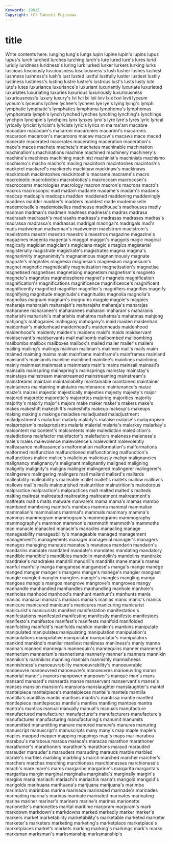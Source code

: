 ```yaml
---
Keywords: 19815 
Copyright: (C) Takeshi Fujisawa
---
```


# title

Write contents here.
 lunging lung's lungs lupin lupine
lupin's lupins lupus lupus's lurch lurched lurches lurching lurch's lure
lured lure's lures lurid luridly luridness luridness's luring lurk lurked
lurker lurkers lurking lurks luscious lusciously lusciousness lusciousness's lush lusher
lushes lushest lushness lushness's lush's lust lusted lustful lustfully lustier
lustiest lustily lustiness lustiness's lusting lustre lustre's lustrous lust's lusts
lusty lute lute's lutes luxuriance luxuriance's luxuriant luxuriantly luxuriate luxuriated
luxuriates luxuriating luxuries luxurious luxuriously luxuriousness luxuriousness's luxury luxury's lvi
lvii lxi lxii lxiv lxix lxvi lxvii lyceum lyceum's lyceums
lychee lychee's lychees lye lye's lying lying's lymph lymphatic lymphatic's
lymphatics lymphoma lymphoma's lymphomas lymphomata lymph's lynch lynched lynches lynching
lynching's lynchings lynchpin lynchpin's lynchpins lynx lynxes lynx's lyre lyre's
lyres lyric lyrical lyrically lyricist lyricist's lyricists lyric's lyrics m
ma ma'am macabre macadam macadam's macaroni macaronies macaroni's macaronis macaroon
macaroon's macaroons macaw macaw's macaws mace maced macerate macerated macerates
macerating maceration maceration's mace's maces machete machete's machetes machinable machination
machination's machinations machine machined machinery machinery's machine's machines machining machinist
machinist's machinists machismo machismo's macho macho's macing macintosh macintoshes macintosh's
mackerel mackerel's mackerels mackinaw mackinaw's mackinaws mackintosh mackintoshes mackintosh's macramé
macramé's macro macrobiotic macrobiotics macrobiotics's macrocosm macrocosm's macrocosms macrologies macrology
macron macron's macrons macro's macros macroscopic mad madam madame madame's
madam's madams madcap madcap's madcaps madden maddened maddening maddeningly maddens
madder madder's madders maddest made mademoiselle mademoiselle's mademoiselles madhouse madhouse's
madhouses madly madman madman's madmen madness madness's madras madrasa madrasah
madrasah's madrasahs madrasa's madrasas madrases madras's madrassa madrassa's madrassas madrigal
madrigal's madrigals mad's mads madwoman madwoman's madwomen maelstrom maelstrom's maelstroms
maestri maestro maestro's maestros magazine magazine's magazines magenta magenta's maggot
maggot's maggots magic magical magically magician magician's magicians magic's magics
magisterial magisterially magistrate magistrate's magistrates magma magma's magnanimity magnanimity's magnanimous
magnanimously magnate magnate's magnates magnesia magnesia's magnesium magnesium's magnet magnetic
magnetically magnetisation magnetisation's magnetise magnetised magnetises magnetising magnetism magnetism's magneto
magneto's magnetos magnetosphere magnet's magnets magnification magnification's magnifications magnificence magnificence's
magnificent magnificently magnified magnifier magnifier's magnifiers magnifies magnify magnifying magnitude
magnitude's magnitudes magnolia magnolia's magnolias magnum magnum's magnums magpie magpie's
magpies maharaja maharajah maharajah's maharajahs maharaja's maharajas maharanee maharanee's maharanees
maharani maharani's maharanis maharishi maharishi's maharishis mahatma mahatma's mahatmas mahjong
mahjong's mahoganies mahogany mahogany's maid maiden maidenhair maidenhair's maidenhead maidenhead's
maidenheads maidenhood maidenhood's maidenly maiden's maidens maid's maids maidservant maidservant's
maidservants mail mailbomb mailbombed mailbombing mailbombs mailbox mailboxes mailbox's mailed
mailer mailer's mailers mailing mailing's mailings mailman mailman's mailmen mail's
mails maim maimed maiming maims main mainframe mainframe's mainframes mainland
mainland's mainlands mainline mainlined mainline's mainlines mainlining mainly mainmast mainmast's
mainmasts main's mains mainsail mainsail's mainsails mainspring mainspring's mainsprings mainstay
mainstay's mainstays mainstream mainstreamed mainstreaming mainstream's mainstreams maintain maintainability maintainable
maintained maintainer maintainers maintaining maintains maintenance maintenance's maize maize's maizes
majestic majestically majesties majesty majesty's major majored majorette majorette's majorettes
majoring majorities majority majority's majorly major's majors make maker maker's
makers make's makes makeshift makeshift's makeshifts makeup makeup's makeups making
making's makings maladies maladjusted maladjustment maladjustment's maladroit malady malady's malaise
malaise's malapropism malapropism's malapropisms malaria malarial malaria's malarkey malarkey's malcontent
malcontent's malcontents male malediction malediction's maledictions malefactor malefactor's malefactors maleness
maleness's male's males malevolence malevolence's malevolent malevolently malfeasance malfeasance's malformation
malformation's malformations malformed malfunction malfunctioned malfunctioning malfunction's malfunctions malice malice's
malicious maliciously malign malignancies malignancy malignancy's malignant malignantly maligned maligning
malignity malignity's maligns malinger malingered malingerer malingerer's malingerers malingering malingers
mall mallard mallard's mallards malleability malleability's malleable mallet mallet's mallets
mallow mallow's mallows mall's malls malnourished malnutrition malnutrition's malodorous malpractice
malpractice's malpractices malt malted malted's malteds malting maltreat maltreated maltreating
maltreatment maltreatment's maltreats malt's malts malware malware's mama mama's mamas
mambo mamboed mamboing mambo's mambos mamma mammal mammalian mammalian's mammalians
mammal's mammals mammary mamma's mammas mammogram mammogram's mammograms mammography mammography's
mammon mammon's mammoth mammoth's mammoths man manacle manacled manacle's manacles
manacling manage manageability manageability's manageable managed management management's managements manager
managerial manager's managers manages managing manatee manatee's manatees mandarin mandarin's
mandarins mandate mandated mandate's mandates mandating mandatory mandible mandible's mandibles
mandolin mandolin's mandolins mandrake mandrake's mandrakes mandrill mandrill's mandrills mane
mane's manes manful manfully manga manganese manganese's manga's mange manège
manged manger manger's mangers mange's manège's mangier mangiest mangle mangled
mangler manglers mangle's mangles mangling mango mangoes mango's mangos mangrove
mangrove's mangroves mangy manhandle manhandled manhandles manhandling manhole manhole's manholes
manhood manhood's manhunt manhunt's manhunts mania maniac maniacal maniac's maniacs
mania's manias manic manic's manics manicure manicured manicure's manicures manicuring
manicurist manicurist's manicurists manifest manifestation manifestation's manifestations manifested manifesting manifestly
manifesto manifestoes manifesto's manifestos manifest's manifests manifold manifolded manifolding manifold's
manifolds manikin manikin's manikins manipulate manipulated manipulates manipulating manipulation manipulation's
manipulations manipulative manipulator manipulator's manipulators mankind mankind's manlier manliest manliness
manliness's manly manna manna's manned mannequin mannequin's mannequins manner mannered
mannerism mannerism's mannerisms mannerly manner's manners mannikin mannikin's mannikins manning
mannish mannishly mannishness mannishness's manoeuvrability manoeuvrability's manoeuvrable manoeuvre manoeuvred manoeuvre's
manoeuvres manoeuvring manor manorial manor's manors manpower manpower's manqué man's
mans mansard mansard's mansards manse manservant manservant's manse's manses mansion
mansion's mansions manslaughter manslaughter's mantel mantelpiece mantelpiece's mantelpieces mantel's mantels
mantilla mantilla's mantillas mantis mantises mantis's mantissa mantle mantled mantlepiece
mantlepieces mantle's mantles mantling mantoes mantra mantra's mantras manual manually
manual's manuals manufacture manufactured manufacturer manufacturer's manufacturers manufacture's manufactures manufacturing
manufacturing's manumit manumits manumitted manumitting manure manured manure's manures manuring
manuscript manuscript's manuscripts many many's map maple maple's maples mapped
mapper mapping mappings map's maps mar marabou marabou's marabous maraca
maraca's maracas marathon marathoner marathoner's marathoners marathon's marathons maraud marauded
marauder marauder's marauders marauding marauds marble marbled marble's marbles marbling
marbling's march marched marcher marcher's marchers marches marching marchioness marchionesses
marchioness's march's mare mare's mares margarine margarine's margarita margarita's margaritas
margin marginal marginalia marginalia's marginally margin's margins maria mariachi mariachi's
mariachis maria's marigold marigold's marigolds marihuana marihuana's marijuana marijuana's marimba
marimba's marimbas marina marinade marinaded marinade's marinades marinading marina's marinas
marinate marinated marinates marinating marine mariner mariner's mariners marine's marines
marionette marionette's marionettes marital maritime marjoram marjoram's mark markdown markdown's
markdowns marked markedly marker marker's markers market marketability marketability's marketable
marketed marketer marketer's marketers marketing marketing's marketplace marketplace's marketplaces market's
markets marking marking's markings mark's marks marksman marksman's marksmanship marksmanship's
